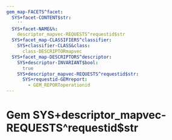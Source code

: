 ```yaml
---
gem_map-FACETS^facet:
  SYS+facet-CONTENT$str:
    ''
  SYS+facet-NAME&%:
    descriptor_mapvec-REQUESTS^requestid$str
  SYS+facet_map-CLASSIFIERS^classifier:
    SYS+classifier-CLASS&class:
      class-DESCRIPTORmapvec
  SYS+facet_map-DESCRIPTORS^descriptor:
    SYS+descriptor-INVARIANT$bool:
      true
    SYS+descriptor_mapvec-REQUESTS^requestid$str:
      SYS+requestid-GEMreport:
        - GEM_REPORToperationid
---
```

# Gem SYS+descriptor_mapvec-REQUESTS^requestid$str

